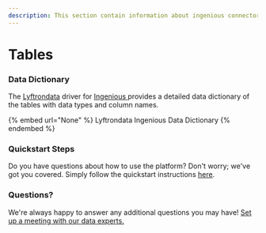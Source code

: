 ```yaml
---
description: This section contain information about ingenious connector tables information
---
```


# Tables

### Data Dictionary

The [Lyftrondata](https://www.lyftrondata.com/) driver for [Ingenious](None/)[ ](https://www.lyftrondata.com/integration/ingenious/)provides a detailed data dictionary of the tables with data types and column names.

{% embed url="None" %}
Lyftrondata Ingenious Data Dictionary
{% endembed %}

### Quickstart Steps

Do you have questions about how to use the platform? Don't worry; we've got you covered. Simply follow the quickstart instructions [here](../README.md).

### Questions? <a href="#questions" id="questions"></a>

We're always happy to answer any additional questions you may have! [Set up a meeting with our data experts.](https://www.lyftrondata.com/book-a-meeting/)


